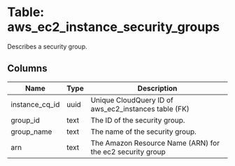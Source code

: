 
# Table: aws_ec2_instance_security_groups
Describes a security group.
## Columns
| Name        | Type           | Description  |
| ------------- | ------------- | -----  |
|instance_cq_id|uuid|Unique CloudQuery ID of aws_ec2_instances table (FK)|
|group_id|text|The ID of the security group.|
|group_name|text|The name of the security group.|
|arn|text|The Amazon Resource Name (ARN) for the ec2 security group|
